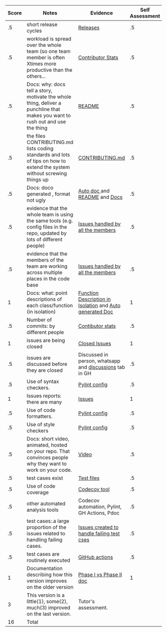 |Score|Notes| Evidence| Self Assessment|
|-|-----|---------|-----------|
|.5| short release cycles|[Releases](https://github.com/Ashwinshankar98/TeachersPetBot/releases)|.5|
|.5| workload is spread over the whole team (so one team member is often Xtimes more productive than the others...|[Contributor Stats](https://github.com/Ashwinshankar98/TeachersPetBot/graphs/contributors)|.5|
|.5|Docs: why: docs tell a story, motivate the whole thing, deliver a punchline that makes you want to rush out and use the thing |  [README]( https://github.com/Ashwinshankar98/TeachersPetBot/blob/main/README.md ) |.5|
|.5|the files CONTRIBUTING.md lists coding standards and lots of tips on how to extend the system without screwing things up  | [ CONTRIBUTING.md ](https://github.com/Ashwinshankar98/TeachersPetBot/blob/main/CONTRIBUTING.md) |.5|
|.5|Docs: doco generated , format not ugly  |[ Auto doc ](https://ashwinshankar98.github.io/TeachersPetBot/) and [README](https://github.com/Ashwinshankar98/TeachersPetBot/blob/main/README.md) and [Docs](https://github.com/Ashwinshankar98/TeachersPetBot/tree/main/docs )|.5|
|.5|evidence that the whole team is using the same tools (e.g. config files in the repo, updated by lots of different people) | [Issues handled by all the members](https://github.com/Ashwinshankar98/TeachersPetBot/issues?q=is%3Aissue+is%3Aclosed) |.5|
|.5|evidence that the members of the team are working across multiple places in the code base | [Issues handled by all the members](https://github.com/Ashwinshankar98/TeachersPetBot/issues?q=is%3Aissue+is%3Aclosed)  |.5|
|1|Docs: what: point descriptions of each class/function (in isolation)  |[ Function Description in Isolation](https://github.com/Ashwinshankar98/TeachersPetBot/blob/main/docs/FunctionDescription.md) and [ Auto generated Doc ](https://ashwinshankar98.github.io/TeachersPetBot/)|1|
|.5|Number of commits: by different people  |[Contibutor stats](https://github.com/Ashwinshankar98/TeachersPetBot/graphs/contributors) |.5|
|1|issues are being closed | [Closed Issues](https://github.com/Ashwinshankar98/TeachersPetBot/issues?q=is%3Aissue+is%3Aclosed )|1|
|.5|issues are discussed before they are closed| Discussed in person, whatsapp and [discussions](https://github.com/Ashwinshankar98/TeachersPetBot/discussions) tab in GH|.5|
|.5|Use of syntax checkers. | [Pylint config](https://github.com/Ashwinshankar98/TeachersPetBot/blob/main/.pylintrc) |.5|
|1|Issues reports: there are many  | [Issues](https://github.com/Ashwinshankar98/TeachersPetBot/issues?q=is%3Aissue+ )|1|
|.5|Use of code formatters. |[Pylint config](https://github.com/Ashwinshankar98/TeachersPetBot/blob/main/.pylintrc)|.5|
|.5|Use of style checkers | [Pylint config](https://github.com/Ashwinshankar98/TeachersPetBot/blob/main/.pylintrc)|.5|
|.5|Docs: short video, animated, hosted on your repo. That convinces people why they want to work on your code. | [ Video ](https://www.youtube.com/watch?v=BqNU2Rzehnw) |.5|
|.5|test cases exist  | [Test files](https://github.com/Ashwinshankar98/TeachersPetBot/tree/main/test)|.5|
|.5|Use of code coverage  | [Codecov tool](https://app.codecov.io/gh/Ashwinshankar98/TeachersPetBot) |.5|
|.5|other automated analysis tools  | Codecov automation, Pylint, GH Actions, Pdoc|.5|
|.5|test cases:.a large proportion of the issues related to handling failing cases. | [Issues created to handle failing test cses](https://github.com/Ashwinshankar98/TeachersPetBot/issues?q=label%3A%22test+case%22+is%3Aclosed)|.5|
|.5|test cases are routinely executed | [GitHub actions]( https://github.com/Ashwinshankar98/TeachersPetBot/actions) |.5|
|1|Documentation describing how this version improves on the older version| [Phase I vs Phase II doc]( https://github.com/Ashwinshankar98/TeachersPetBot/blob/main/docs/Phase1_vs_Phase2.md ) |1|
|3|This version is a little(1), some(2), much(3) improved on the last version.|Tutor's assessment.| |
|16| Total| |
